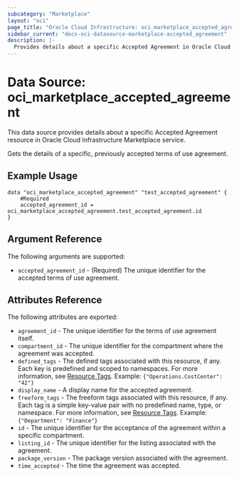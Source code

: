 ```yaml
---
subcategory: "Marketplace"
layout: "oci"
page_title: "Oracle Cloud Infrastructure: oci_marketplace_accepted_agreement"
sidebar_current: "docs-oci-datasource-marketplace-accepted_agreement"
description: |-
  Provides details about a specific Accepted Agreement in Oracle Cloud Infrastructure Marketplace service
---
```


# Data Source: oci_marketplace_accepted_agreement
This data source provides details about a specific Accepted Agreement resource in Oracle Cloud Infrastructure Marketplace service.

Gets the details of a specific, previously accepted terms of use agreement.


## Example Usage

```hcl
data "oci_marketplace_accepted_agreement" "test_accepted_agreement" {
	#Required
	accepted_agreement_id = oci_marketplace_accepted_agreement.test_accepted_agreement.id
}
```

## Argument Reference

The following arguments are supported:

* `accepted_agreement_id` - (Required) The unique identifier for the accepted terms of use agreement.


## Attributes Reference

The following attributes are exported:

* `agreement_id` - The unique identifier for the terms of use agreement itself.
* `compartment_id` - The unique identifier for the compartment where the agreement was accepted.
* `defined_tags` - The defined tags associated with this resource, if any. Each key is predefined and scoped to namespaces. For more information, see [Resource Tags](https://docs.cloud.oracle.com/iaas/Content/General/Concepts/resourcetags.htm). Example: `{"Operations.CostCenter": "42"}` 
* `display_name` - A display name for the accepted agreement.
* `freeform_tags` - The freeform tags associated with this resource, if any. Each tag is a simple key-value pair with no predefined name, type, or namespace. For more information, see [Resource Tags](https://docs.cloud.oracle.com/iaas/Content/General/Concepts/resourcetags.htm). Example: `{"Department": "Finance"}` 
* `id` - The unique identifier for the acceptance of the agreement within a specific compartment.
* `listing_id` - The unique identifier for the listing associated with the agreement.
* `package_version` - The package version associated with the agreement.
* `time_accepted` - The time the agreement was accepted.

